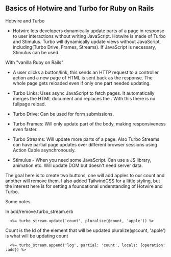 ## Basics of Hotwire and Turbo for Ruby on Rails

Hotwire and Turbo
  - Hotwire lets developers dynamically update parts of a page in response to user interactions without writing JavaScript. Hotwire is made of Turbo and Stimulus. Turbo will dynamically update views without JavaScript, including(Turbo Drive, Frames, Streams).
  If JavaScript is necessary, Stimulus can be used. 

  With "vanilla Ruby on Rails"
  - A user clicks a button/link, this sends an HTTP request to a controller action and a new page of HTML is
    sent back as the response. The whole page gets reloaded even if only one part needed updating.

  - Turbo Links: Uses async JavaScript to fetch pages. It automatically merges the HTML document <head> and replaces the <body>. With this there is no fullpage reload.
  - Turbo Drive: Can be used for form submissions.
  - Turbo Frames: Will only update part of the body, making responsiveness even faster.
  - Turbo Streams: Will update more parts of a page. Also Turbo Streams can have partial page updates over different browser sessions using Action Cable asynchronously. 
  - Stimulus - When you need some JavaScript. Can use a JS library, animation etc. Will update DOM but doesn't need server data. 




The goal here is to create two buttons, one will add apples to our count and another will remove them.
I also added TailwindCSS for a little styling, but the interest here is for setting a foundational understanding of Hotwire and Turbo.



Some notes


In add/remove.turbo_stream.erb

```
  <%= turbo_stream.update('count', pluralize(@count, 'apple')) %>
```
Count is the Id of the element that will be updated
pluralize(@count, 'apple') is what will be updating count


```
  <%= turbo_stream.append('log', partial: 'count', locals: {operation: :add}) %>
```
